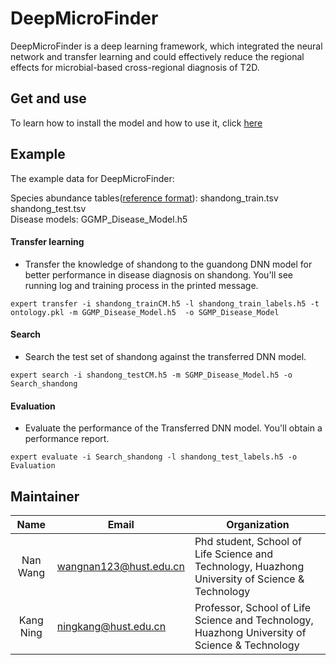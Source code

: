 # DeepMicroFinder
DeepMicroFinder is a deep learning framework, which integrated the neural network and transfer learning and could effectively reduce the regional effects for microbial-based cross-regional diagnosis of T2D.


## Get and use
To learn how to install the model and how to use it, click [here](https://github.com/HUST-NingKang-Lab/EXPERT)

## Example
The example data for DeepMicroFinder:

Species abundance tables([reference format](https://github.com/HUST-NingKang-Lab/EXPERT)): shandong_train.tsv shandong_test.tsv       
Disease models: GGMP_Disease_Model.h5     

#### Transfer learning
- Transfer the knowledge of shandong to the guandong DNN model for better performance in disease diagnosis on shandong. You'll see running log and training process in the printed message.
```
expert transfer -i shandong_trainCM.h5 -l shandong_train_labels.h5 -t ontology.pkl -m GGMP_Disease_Model.h5  -o SGMP_Disease_Model 
```
#### Search
- Search the test set of shandong against the transferred DNN model.
```
expert search -i shandong_testCM.h5 -m SGMP_Disease_Model.h5 -o Search_shandong
```
#### Evaluation
- Evaluate the performance of the Transferred DNN model. You'll obtain a performance report.
```
expert evaluate -i Search_shandong -l shandong_test_labels.h5 -o Evaluation
```

## Maintainer

|   Name    | Email                 | Organization                                                 |
| :-------: | --------------------- | ------------------------------------------------------------ |
| Nan Wang | wangnan123@hust.edu.cn | Phd student, School of Life Science and Technology, Huazhong University of Science & Technology|
| Kang Ning | ningkang@hust.edu.cn  | Professor, School of Life Science and Technology, Huazhong University of Science & Technology |
